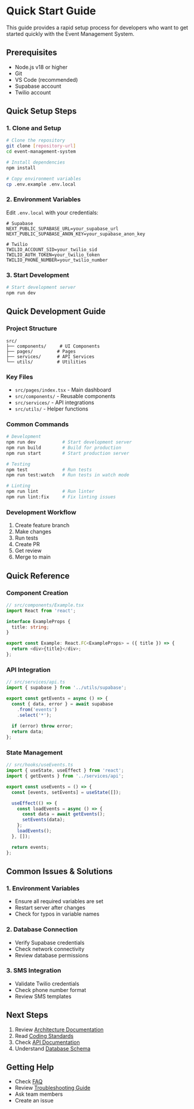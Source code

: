 # Quick Start Guide
This guide provides a rapid setup process for developers who want to get started quickly with the Event Management System.

## Prerequisites
- Node.js v18 or higher
- Git
- VS Code (recommended)
- Supabase account
- Twilio account

## Quick Setup Steps

### 1. Clone and Setup
```bash
# Clone the repository
git clone [repository-url]
cd event-management-system

# Install dependencies
npm install

# Copy environment variables
cp .env.example .env.local
```

### 2. Environment Variables
Edit `.env.local` with your credentials:
```env
# Supabase
NEXT_PUBLIC_SUPABASE_URL=your_supabase_url
NEXT_PUBLIC_SUPABASE_ANON_KEY=your_supabase_anon_key

# Twilio
TWILIO_ACCOUNT_SID=your_twilio_sid
TWILIO_AUTH_TOKEN=your_twilio_token
TWILIO_PHONE_NUMBER=your_twilio_number
```

### 3. Start Development
```bash
# Start development server
npm run dev
```

## Quick Development Guide

### Project Structure
```
src/
├── components/     # UI Components
├── pages/         # Pages
├── services/      # API Services
└── utils/         # Utilities
```

### Key Files
- `src/pages/index.tsx` - Main dashboard
- `src/components/` - Reusable components
- `src/services/` - API integrations
- `src/utils/` - Helper functions

### Common Commands
```bash
# Development
npm run dev          # Start development server
npm run build        # Build for production
npm run start        # Start production server

# Testing
npm test             # Run tests
npm run test:watch   # Run tests in watch mode

# Linting
npm run lint         # Run linter
npm run lint:fix     # Fix linting issues
```

### Development Workflow
1. Create feature branch
2. Make changes
3. Run tests
4. Create PR
5. Get review
6. Merge to main

## Quick Reference

### Component Creation
```typescript
// src/components/Example.tsx
import React from 'react';

interface ExampleProps {
  title: string;
}

export const Example: React.FC<ExampleProps> = ({ title }) => {
  return <div>{title}</div>;
};
```

### API Integration
```typescript
// src/services/api.ts
import { supabase } from '../utils/supabase';

export const getEvents = async () => {
  const { data, error } = await supabase
    .from('events')
    .select('*');
  
  if (error) throw error;
  return data;
};
```

### State Management
```typescript
// src/hooks/useEvents.ts
import { useState, useEffect } from 'react';
import { getEvents } from '../services/api';

export const useEvents = () => {
  const [events, setEvents] = useState([]);

  useEffect(() => {
    const loadEvents = async () => {
      const data = await getEvents();
      setEvents(data);
    };
    loadEvents();
  }, []);

  return events;
};
```

## Common Issues & Solutions

### 1. Environment Variables
- Ensure all required variables are set
- Restart server after changes
- Check for typos in variable names

### 2. Database Connection
- Verify Supabase credentials
- Check network connectivity
- Review database permissions

### 3. SMS Integration
- Validate Twilio credentials
- Check phone number format
- Review SMS templates

## Next Steps
1. Review [Architecture Documentation](../architecture/README.md)
2. Read [Coding Standards](../coding-standards/README.md)
3. Check [API Documentation](../api/README.md)
4. Understand [Database Schema](../database/schema.md)

## Getting Help
- Check [FAQ](../faq-troubleshooting/README.md)
- Review [Troubleshooting Guide](../faq-troubleshooting/README.md)
- Ask team members
- Create an issue 